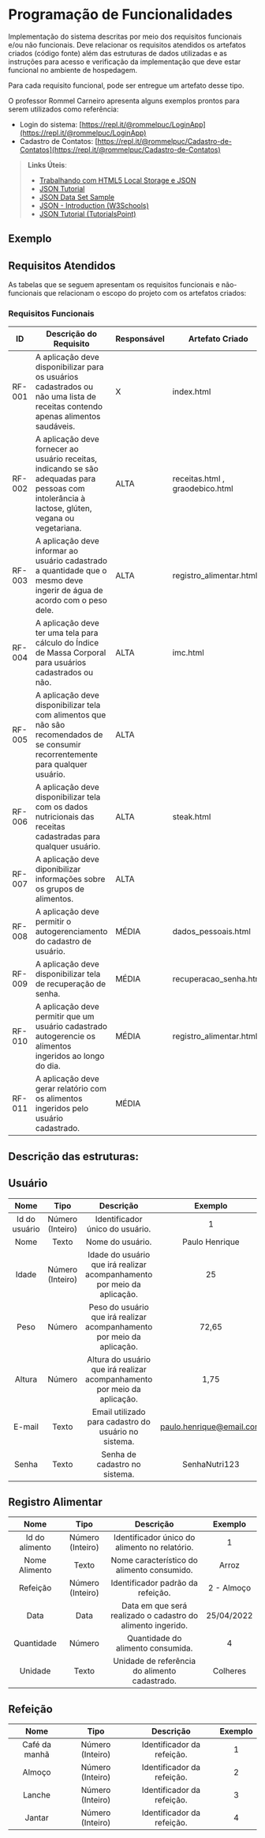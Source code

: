# Programação de Funcionalidades

Implementação do sistema descritas por meio dos requisitos funcionais e/ou não funcionais. Deve relacionar os requisitos atendidos os artefatos criados (código fonte) além das estruturas de dados utilizadas e as instruções para acesso e verificação da implementação que deve estar funcional no ambiente de hospedagem.

Para cada requisito funcional, pode ser entregue um artefato desse tipo.

O professor Rommel Carneiro apresenta alguns exemplos prontos para serem utilizados como referência:
- Login do sistema: [https://repl.it/@rommelpuc/LoginApp](https://repl.it/@rommelpuc/LoginApp) 
- Cadastro de Contatos: [https://repl.it/@rommelpuc/Cadastro-de-Contatos](https://repl.it/@rommelpuc/Cadastro-de-Contatos)


> **Links Úteis**:
>
> - [Trabalhando com HTML5 Local Storage e JSON](https://www.devmedia.com.br/trabalhando-com-html5-local-storage-e-json/29045)
> - [JSON Tutorial](https://www.w3resource.com/JSON)
> - [JSON Data Set Sample](https://opensource.adobe.com/Spry/samples/data_region/JSONDataSetSample.html)
> - [JSON - Introduction (W3Schools)](https://www.w3schools.com/js/js_json_intro.asp)
> - [JSON Tutorial (TutorialsPoint)](https://www.tutorialspoint.com/json/index.htm)

## Exemplo

## Requisitos Atendidos

As tabelas que se seguem apresentam os requisitos funcionais e não-funcionais que relacionam o escopo do projeto com os artefatos criados:

### Requisitos Funcionais

|ID    | Descrição do Requisito | Responsável | Artefato Criado |
|------|------------------------|------------|-----------------|
|RF-001| A aplicação deve disponibilizar para os usuários cadastrados ou não uma lista de receitas contendo apenas alimentos saudáveis. | X | index.html |
|RF-002| A aplicação deve fornecer ao usuário receitas, indicando se são adequadas para pessoas com intolerância à lactose, glúten, vegana ou vegetariana. | ALTA | receitas.html , graodebico.html |
|RF-003| A aplicação deve informar ao usuário cadastrado a quantidade que o mesmo deve ingerir de água de acordo com o peso dele. | ALTA | registro_alimentar.html |
|RF-004| A aplicação deve ter uma tela para cálculo do Índice de Massa Corporal para usuários cadastrados ou não. | ALTA | imc.html |
|RF-005| A aplicação deve disponibilizar tela com alimentos que não são recomendados de se consumir recorrentemente para qualquer usuário. | ALTA |  |
|RF-006| A aplicação deve disponibilizar tela com os dados nutricionais das receitas cadastradas para qualquer usuário. | ALTA | steak.html |
|RF-007| A aplicação deve diponibilizar informações sobre os grupos de alimentos. | ALTA |  |
|RF-008| A aplicação deve permitir o autogerenciamento do cadastro de usuário. | MÉDIA | dados_pessoais.html |
|RF-009| A aplicação deve disponibilizar tela de recuperação de senha.  | MÉDIA |recuperacao_senha.html |
|RF-010| A aplicação deve permitir que um usuário cadastrado autogerencie os alimentos ingeridos ao longo do dia.  | MÉDIA | registro_alimentar.html |
|RF-011| A aplicação deve gerar relatório com os alimentos ingeridos pelo usuário cadastrado.  | MÉDIA | |

## Descrição das estruturas:


## Usuário
|  **Nome**      | **Tipo**          | **Descrição**                             | **Exemplo**                                    |
|:--------------:|:-------------------:|:-------------------------------------------:|:------------------------------------------------:|
|Id do usuário|Número (Inteiro)|Identificador único do usuário.| 1|
|Nome|Texto|Nome do usuário.|Paulo Henrique|
|Idade|Número (Inteiro)|Idade do usuário que irá realizar acompanhamento por meio da aplicação.|25|
|Peso|Número|Peso do usuário que irá realizar acompanhamento por meio da aplicação.|72,65|
|Altura|Número|Altura do usuário que irá realizar acompanhamento por meio da aplicação.|1,75|
|E-mail|Texto|Email utilizado para cadastro do usuário no sistema.|paulo.henrique@email.com|
|Senha|Texto|Senha de cadastro no sistema.|SenhaNutri123|


## Registro Alimentar
|  **Nome**      | **Tipo**          | **Descrição**                             | **Exemplo**                                    |
|:--------------:|:-------------------:|:-------------------------------------------:|:------------------------------------------------:|
|Id do alimento|Número (Inteiro)|Identificador único do alimento no relatório.|1|
|Nome Alimento|Texto|Nome característico do alimento consumido.|Arroz|
|Refeição|Número (Inteiro)|Identificador padrão da refeição.|2 - Almoço|
|Data|Data|Data em que será realizado o cadastro do alimento ingerido.|25/04/2022|
|Quantidade|Número|Quantidade do alimento consumida.|4         
|Unidade|Texto|Unidade de referência do alimento cadastrado.|Colheres        

## Refeição
|  **Nome**      | **Tipo**          | **Descrição**                             | **Exemplo**                                    |
|:--------------:|:-------------------:|:-------------------------------------------:|:------------------------------------------------:|
|Café da manhã|Número (Inteiro)|Identificador da refeição.| 1|
|Almoço|Número (Inteiro)|Identificador da refeição.|2|
|Lanche|Número (Inteiro)|Identificador da refeição.|3|
|Jantar|Número (Inteiro)|Identificador da refeição.|4|
